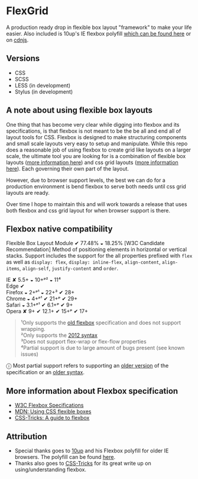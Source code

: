 # FlexGrid

A production ready drop in flexible box layout "framework" to make your life easier. Also included is 10up's IE flexbox polyfill [which can be found here](https://github.com/10up/flexibility) or on [cdnjs](https://cdnjs.com/libraries/flexibility).

## Versions

* CSS
* SCSS
* LESS (in development)
* Stylus (in development)

## A note about using flexible box layouts

One thing that has become very clear while digging into flexbox and its specifications, is that flexbox is not meant to be the be all and end all of layout tools for CSS. Flexbox is designed to make structuring components and small scale layouts very easy to setup and manipulate. While this repo does a reasonable job of using flexbox to create grid like layouts on a larger scale, the ultimate tool you are looking for is a combination of flexible box layouts ([more information here](https://css-tricks.com/snippets/css/a-guide-to-flexbox/)) and css grid layouts ([more information here](https://css-tricks.com/snippets/css/complete-guide-grid/)). Each governing their own part of the layout.

However, due to browser support levels, the best we can do for a production environment is bend flexbox to serve both needs until css grid layouts are ready.

Over time I hope to maintain this and will work towards a release that uses both flexbox and css grid layout for when browser support is there.

## Flexbox native compatibility
Flexible Box Layout Module ✔ 77.48% ◒ 18.25% [W3C Candidate Recommendation] Method of positioning elements in horizontal or vertical stacks. Support includes the support for the all properties prefixed with `flex` as well as `display: flex`, `display: inline-flex`, `align-content`, `align-items`, `align-self`, `justify-content` and `order`.

IE ✘ 5.5+ ◒ 10+ᵖ² ◒ 11⁴  
Edge ✔  
Firefox ◒ 2+ᵖ¹ ◒ 22+³ ✔ 28+  
Chrome ◒ 4+ᵖ¹ ✔ 21+ᵖ ✔ 29+  
Safari ◒ 3.1+ᵖ¹ ✔ 6.1+ᵖ ✔ 9+  
Opera ✘ 9+ ✔ 12.1+ ✔ 15+ᵖ ✔ 17+  

> ¹Only supports the [old flexbox](http://www.w3.org/TR/2009/WD-css3-flexbox-20090723) specification and does not support wrapping.  
> ²Only supports the [2012 syntax](http://www.w3.org/TR/2012/WD-css3-flexbox-20120322/)   
> ³Does not support flex-wrap or flex-flow properties  
> ⁴Partial support is due to large amount of bugs present (see known issues)  

ⓘ  Most partial support refers to supporting an [older version](http://www.w3.org/TR/2009/WD-css3-flexbox-20090723/) of the specification or an [older syntax](http://www.w3.org/TR/2012/WD-css3-flexbox-20120322/).

## More information about Flexbox specification

* [W3C Flexbox Specifications](https://www.w3.org/TR/css-flexbox-1/)
* [MDN: Using CSS flexible boxes](https://developer.mozilla.org/en-US/docs/Web/CSS/CSS_Flexible_Box_Layout/Using_CSS_flexible_boxes)
* [CSS-Tricks: A guide to flexbox](https://css-tricks.com/snippets/css/a-guide-to-flexbox/)

## Attribution

* Special thanks goes to [10up](https://github.com/10up) and his Flexbox polyfill for older IE browsers. The polyfill can be found [here](https://github.com/10up/flexibility).
* Thanks also goes to [CSS-Tricks](https://css-tricks.com/snippets/css/a-guide-to-flexbox/) for its great write up on using/understanding flexbox.
